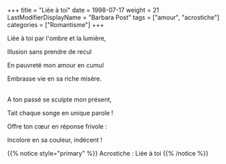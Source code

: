 +++
title = "Liée à toi"
date = 1998-07-17
weight = 21
LastModifierDisplayName = "Barbara Post"
tags = ["amour", "acrostiche"]
categories = ["Romantisme"]
+++

Liée à toi par l'ombre et la lumière,

Illusion sans prendre de recul

En pauvreté mon amour en cumul

Embrasse vie en sa riche misère.

 \
A ton passé se sculpte mon présent,

Tait chaque songe en unique parole !

Offre ton cœur en réponse frivole :

Incolore en sa couleur, indécent !

{{% notice style="primary" %}}
Acrostiche : Liée à toi
{{% /notice %}}
